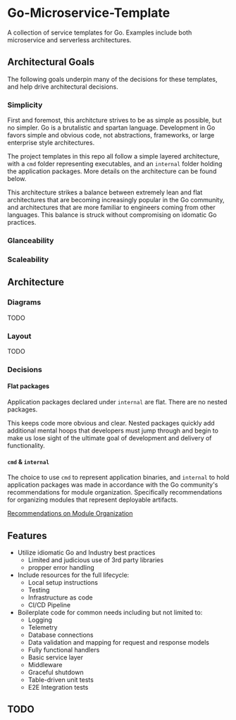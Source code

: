 # Go-Microservice-Template

A collection of service templates for Go. Examples include both microservice and serverless architectures.

## Architectural Goals

The following goals underpin many of the decisions for these templates, and help drive architectural decisions.

### Simplicity

First and foremost, this architcture strives to be as simple as possible, but no simpler. Go is a brutalistic and spartan language. Development in Go favors simple and obvious code, not abstractions, frameworks, or large enterprise style architectures.

The project templates in this repo all follow a simple layered architecture, with a `cmd` folder representing executables, and an `internal` folder holding the application packages. More details on the architecture can be found below.

This architecture strikes a balance between extremely lean and flat architectures that are becoming increasingly popular in the Go community, and architectures that are more familiar to engineers coming from other languages. This balance is struck without compromising on idomatic Go practices.

### Glanceability

### Scaleability

## Architecture

### Diagrams

TODO

### Layout

TODO

### Decisions

#### Flat packages

Application packages declared under `internal` are flat. There are no nested packages.

This keeps code more obvious and clear. Nested packages quickly add additional mental hoops that developers must jump through and begin to make us lose sight of the ultimate goal of development and delivery of functionality.

#### `cmd` & `internal`

The choice to use `cmd` to represent application binaries, and `internal` to hold application packages was made in accordance with the Go community's recommendations for module organization. Specifically recommendations for organizing modules that represent deployable artifacts.

[Recommendations on Module Organization](https://go.dev/doc/modules/layout#server-project)

## Features

- Utilize idiomatic Go and Industry best practices
  - Limited and judicious use of 3rd party libraries
  - propper error handling
- Include resources for the full lifecycle:
  - Local setup instructions
  - Testing
  - Infrastructure as code
  - CI/CD Pipeline
- Boilerplate code for common needs including but not limited to:
  - Logging
  - Telemetry
  - Database connections
  - Data validation and mapping for request and response models
  - Fully functional handlers
  - Basic service layer
  - Middleware
  - Graceful shutdown
  - Table-driven unit tests
  - E2E Integration tests

## TODO
